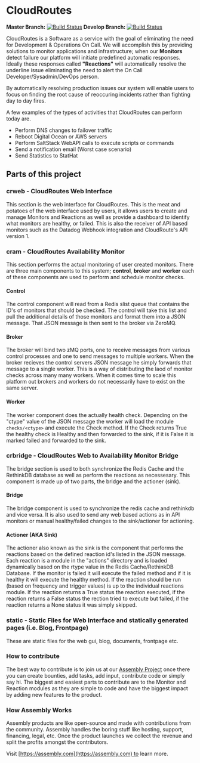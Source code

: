 CloudRoutes
===========

**Master Branch:** [![Build Status](https://travis-ci.org/asm-products/cloudroutes-service.svg?branch=master)](https://travis-ci.org/asm-products/cloudroutes-service)
**Develop Branch:** [![Build Status](https://travis-ci.org/asm-products/cloudroutes-service.svg?branch=develop)](https://travis-ci.org/asm-products/cloudroutes-service)

CloudRoutes is a Software as a service with the goal of eliminating the need for Development & Operations On Call. We will accomplish this by providing solutions to monitor applications and infrastructure; when our **Monitors** detect failure our platform will initiate predefined automatic responses. Ideally these responses called **"Reactions"** will automatically resolve the underline issue eliminating the need to alert the On Call Developer/Sysadmin/DevOps person.

By automatically resolving production issues our system will enable users to focus on finding the root cause of reoccuring incidents rather than fighting day to day fires.

A few examples of the types of activities that CloudRoutes can perform today are.

* Perform DNS changes to failover traffic
* Reboot Digital Ocean or AWS servers
* Perform SaltStack WebAPI calls to execute scripts or commands
* Send a notification email (Worst case scenario)
* Send Statistics to StatHat

## Parts of this project

### crweb - CloudRoutes Web Interface

This section is the web interface for CloudRoutes. This is the meat and potatoes of the web interface used by users, it allows users to create and manage Monitors and Reactions as well as provide a dashboard to identify what monitors are healthy, or failed. This is also the receiver of API based monitors such as the Datadog Webhook integration and CloudRoute's API version 1.

### cram - CloudRoutes Availability Monitor

This section performs the actual monitoring of user created monitors. There are three main components to this system; **control**, **broker** and **worker** each of these components are used to perform and schedule monitor checks.

#### Control

The control component will read from a Redis slist queue that contains the ID's of monitors that should be checked. The control will take this list and pull the additional details of those monitors and format them into a JSON message. That JSON message is then sent to the broker via ZeroMQ.

#### Broker

The broker will bind two zMQ ports, one to receive messages from various control processes and one to send messages to multiple workers. When the broker recieves the control servers JSON message he simply forwards that message to a single worker. This is a way of distributing the laod of monitor checks across many many workers. When it comes time to scale this platform out brokers and workers do not necessarily have to exist on the same server.

#### Worker

The worker component does the actually health check. Depending on the "ctype" value of the JSON message the worker will load the module `checks/<ctype>` and execute the Check method. If the Check returns True the healthy check is Healthy and then forwarded to the sink, if it is False it is marked failed and forwarded to the sink.

### crbridge - CloudRoutes Web to Availability Monitor Bridge

The bridge section is used to both synchronize the Redis Cache and the RethinkDB database as well as perform the reactions as necessesary. This component is made up of two parts, the bridge and the actioner (sink).

#### Bridge

The bridge component is used to synchronize the redis cache and rethinkdb and vice versa. It is also used to send any web based actions as in API monitors or manual healthy/failed changes to the sink/actioner for actioning.

#### Actioner (AKA Sink)

The actioner also known as the sink is the component that performs the reactions based on the defined reaction id's listed in the JSON message. Each reaction is a module in the "actions" directory and is loaded dynamically based on the rtype value in the Redis Cache/RethinkDB Database. If the monitor is failed it will execute the failed method and if it is healthy it will execute the healthy method. If the reaction should be run (based on frequency and trigger values) is up to the individual reactions module. If the reaction returns a True status the reaction executed, if the reaction returns a False status the rection tried to execute but failed, if the reaction returns a None status it was simply skipped.

### static - Static Files for Web Interface and statically generated pages (i.e. Blog, Frontpage)

These are static files for the web gui, blog, documents, frontpage etc.

### How to contribute

The best way to contribute is to join us at our [Assembly Project](https://assembly.com/cloudroutes) once there you can create bounties, add tasks, add input, contribute code or simply say hi. The biggest and easiest parts to contribute are to the Monitor and Reaction modules as they are simple to code and have the biggest impact by adding new features to the product.

### How Assembly Works

Assembly products are like open-source and made with contributions from the community. Assembly handles the boring stuff like hosting, support, financing, legal, etc. Once the product launches we collect the revenue and split the profits amongst the contributors.

Visit [https://assembly.com](https://assembly.com) to learn more.
